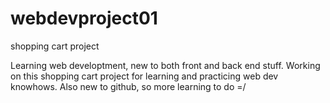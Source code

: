 # webdevproject01
shopping cart project

Learning web developtment, new to both front and back end stuff.
Working on this shopping cart project for learning and practicing web dev knowhows.
Also new to github, so more learning to do =/

